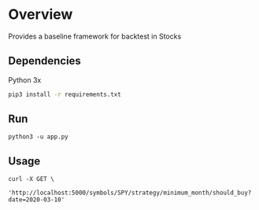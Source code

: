 # Overview

Provides a baseline framework for backtest in Stocks

## Dependencies
Python 3x

```bash
pip3 install -r requirements.txt
```

## Run

```
python3 -u app.py
```


## Usage

```
curl -X GET \
  'http://localhost:5000/symbols/SPY/strategy/minimum_month/should_buy?date=2020-03-10'
```
